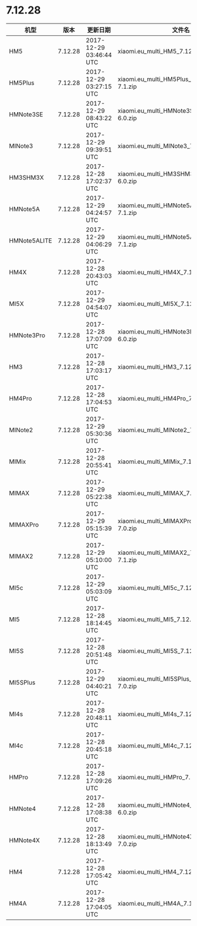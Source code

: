 # 7.12.28
| 机型 | 版本 | 更新日期 | 文件名 | 大小 | 下载链接 |
| ---- | ---- | ---- | ---- | ---- | ---- |
| HM5 | 7.12.28 | 2017-12-29 03:46:44 UTC | xiaomi.eu_multi_HM5_7.12.28_v9-7.1.zip | 1.2 GB | [SourceForge](https://sourceforge.net/projects/xiaomi-eu-multilang-miui-roms/files/xiaomi.eu/MIUI-WEEKLY-RELEASES/7.12.28/xiaomi.eu_multi_HM5_7.12.28_v9-7.1.zip/download) |
| HM5Plus | 7.12.28 | 2017-12-29 03:27:15 UTC | xiaomi.eu_multi_HM5Plus_7.12.28_v9-7.1.zip | 1.3 GB | [SourceForge](https://sourceforge.net/projects/xiaomi-eu-multilang-miui-roms/files/xiaomi.eu/MIUI-WEEKLY-RELEASES/7.12.28/xiaomi.eu_multi_HM5Plus_7.12.28_v9-7.1.zip/download) |
| HMNote3SE | 7.12.28 | 2017-12-29 08:43:22 UTC | xiaomi.eu_multi_HMNote3SE_7.12.28_v9-6.0.zip | 1.0 GB | [SourceForge](https://sourceforge.net/projects/xiaomi-eu-multilang-miui-roms/files/xiaomi.eu/MIUI-WEEKLY-RELEASES/7.12.28/xiaomi.eu_multi_HMNote3SE_7.12.28_v9-6.0.zip/download) |
| MINote3 | 7.12.28 | 2017-12-29 09:39:51 UTC | xiaomi.eu_multi_MINote3_7.12.28_v9-7.1.zip | 1.3 GB | [SourceForge](https://sourceforge.net/projects/xiaomi-eu-multilang-miui-roms/files/xiaomi.eu/MIUI-WEEKLY-RELEASES/7.12.28/xiaomi.eu_multi_MINote3_7.12.28_v9-7.1.zip/download) |
| HM3SHM3X | 7.12.28 | 2017-12-28 17:02:37 UTC | xiaomi.eu_multi_HM3SHM3X_7.12.28_v9-6.0.zip | 1.0 GB | [SourceForge](https://sourceforge.net/projects/xiaomi-eu-multilang-miui-roms/files/xiaomi.eu/MIUI-WEEKLY-RELEASES/7.12.28/xiaomi.eu_multi_HM3SHM3X_7.12.28_v9-6.0.zip/download) |
| HMNote5A | 7.12.28 | 2017-12-29 04:24:57 UTC | xiaomi.eu_multi_HMNote5A_7.12.28_v9-7.1.zip | 1.2 GB | [SourceForge](https://sourceforge.net/projects/xiaomi-eu-multilang-miui-roms/files/xiaomi.eu/MIUI-WEEKLY-RELEASES/7.12.28/xiaomi.eu_multi_HMNote5A_7.12.28_v9-7.1.zip/download) |
| HMNote5ALITE | 7.12.28 | 2017-12-29 04:06:29 UTC | xiaomi.eu_multi_HMNote5ALITE_7.12.28_v9-7.1.zip | 1.2 GB | [SourceForge](https://sourceforge.net/projects/xiaomi-eu-multilang-miui-roms/files/xiaomi.eu/MIUI-WEEKLY-RELEASES/7.12.28/xiaomi.eu_multi_HMNote5ALITE_7.12.28_v9-7.1.zip/download) |
| HM4X | 7.12.28 | 2017-12-28 20:43:03 UTC | xiaomi.eu_multi_HM4X_7.12.28_v9-7.1.zip | 1.2 GB | [SourceForge](https://sourceforge.net/projects/xiaomi-eu-multilang-miui-roms/files/xiaomi.eu/MIUI-WEEKLY-RELEASES/7.12.28/xiaomi.eu_multi_HM4X_7.12.28_v9-7.1.zip/download) |
| MI5X | 7.12.28 | 2017-12-29 04:54:07 UTC | xiaomi.eu_multi_MI5X_7.12.28_v9-7.1.zip | 1.2 GB | [SourceForge](https://sourceforge.net/projects/xiaomi-eu-multilang-miui-roms/files/xiaomi.eu/MIUI-WEEKLY-RELEASES/7.12.28/xiaomi.eu_multi_MI5X_7.12.28_v9-7.1.zip/download) |
| HMNote3Pro | 7.12.28 | 2017-12-28 17:07:09 UTC | xiaomi.eu_multi_HMNote3Pro_7.12.28_v9-6.0.zip | 1.0 GB | [SourceForge](https://sourceforge.net/projects/xiaomi-eu-multilang-miui-roms/files/xiaomi.eu/MIUI-WEEKLY-RELEASES/7.12.28/xiaomi.eu_multi_HMNote3Pro_7.12.28_v9-6.0.zip/download) |
| HM3 | 7.12.28 | 2017-12-28 17:03:17 UTC | xiaomi.eu_multi_HM3_7.12.28_v9-5.1.zip | 866.0 MB | [SourceForge](https://sourceforge.net/projects/xiaomi-eu-multilang-miui-roms/files/xiaomi.eu/MIUI-WEEKLY-RELEASES/7.12.28/xiaomi.eu_multi_HM3_7.12.28_v9-5.1.zip/download) |
| HM4Pro | 7.12.28 | 2017-12-28 17:04:53 UTC | xiaomi.eu_multi_HM4Pro_7.12.28_v9-6.0.zip | 1.0 GB | [SourceForge](https://sourceforge.net/projects/xiaomi-eu-multilang-miui-roms/files/xiaomi.eu/MIUI-WEEKLY-RELEASES/7.12.28/xiaomi.eu_multi_HM4Pro_7.12.28_v9-6.0.zip/download) |
| MINote2 | 7.12.28 | 2017-12-29 05:30:36 UTC | xiaomi.eu_multi_MINote2_7.12.28_v9-7.0.zip | 1.2 GB | [SourceForge](https://sourceforge.net/projects/xiaomi-eu-multilang-miui-roms/files/xiaomi.eu/MIUI-WEEKLY-RELEASES/7.12.28/xiaomi.eu_multi_MINote2_7.12.28_v9-7.0.zip/download) |
| MIMix | 7.12.28 | 2017-12-28 20:55:41 UTC | xiaomi.eu_multi_MIMix_7.12.28_v9-7.0.zip | 1.2 GB | [SourceForge](https://sourceforge.net/projects/xiaomi-eu-multilang-miui-roms/files/xiaomi.eu/MIUI-WEEKLY-RELEASES/7.12.28/xiaomi.eu_multi_MIMix_7.12.28_v9-7.0.zip/download) |
| MIMAX | 7.12.28 | 2017-12-29 05:22:38 UTC | xiaomi.eu_multi_MIMAX_7.12.28_v9-7.0.zip | 1.1 GB | [SourceForge](https://sourceforge.net/projects/xiaomi-eu-multilang-miui-roms/files/xiaomi.eu/MIUI-WEEKLY-RELEASES/7.12.28/xiaomi.eu_multi_MIMAX_7.12.28_v9-7.0.zip/download) |
| MIMAXPro | 7.12.28 | 2017-12-29 05:15:39 UTC | xiaomi.eu_multi_MIMAXPro_7.12.28_v9-7.0.zip | 1.1 GB | [SourceForge](https://sourceforge.net/projects/xiaomi-eu-multilang-miui-roms/files/xiaomi.eu/MIUI-WEEKLY-RELEASES/7.12.28/xiaomi.eu_multi_MIMAXPro_7.12.28_v9-7.0.zip/download) |
| MIMAX2 | 7.12.28 | 2017-12-29 05:10:00 UTC | xiaomi.eu_multi_MIMAX2_7.12.28_v9-7.1.zip | 1.2 GB | [SourceForge](https://sourceforge.net/projects/xiaomi-eu-multilang-miui-roms/files/xiaomi.eu/MIUI-WEEKLY-RELEASES/7.12.28/xiaomi.eu_multi_MIMAX2_7.12.28_v9-7.1.zip/download) |
| MI5c | 7.12.28 | 2017-12-29 05:03:09 UTC | xiaomi.eu_multi_MI5c_7.12.28_v9-7.1.zip | 965.4 MB | [SourceForge](https://sourceforge.net/projects/xiaomi-eu-multilang-miui-roms/files/xiaomi.eu/MIUI-WEEKLY-RELEASES/7.12.28/xiaomi.eu_multi_MI5c_7.12.28_v9-7.1.zip/download) |
| MI5 | 7.12.28 | 2017-12-28 18:14:45 UTC | xiaomi.eu_multi_MI5_7.12.28_v9-7.0.zip | 1.2 GB | [SourceForge](https://sourceforge.net/projects/xiaomi-eu-multilang-miui-roms/files/xiaomi.eu/MIUI-WEEKLY-RELEASES/7.12.28/xiaomi.eu_multi_MI5_7.12.28_v9-7.0.zip/download) |
| MI5S | 7.12.28 | 2017-12-28 20:51:48 UTC | xiaomi.eu_multi_MI5S_7.12.28_v9-7.0.zip | 1.2 GB | [SourceForge](https://sourceforge.net/projects/xiaomi-eu-multilang-miui-roms/files/xiaomi.eu/MIUI-WEEKLY-RELEASES/7.12.28/xiaomi.eu_multi_MI5S_7.12.28_v9-7.0.zip/download) |
| MI5SPlus | 7.12.28 | 2017-12-29 04:40:21 UTC | xiaomi.eu_multi_MI5SPlus_7.12.28_v9-7.0.zip | 1.2 GB | [SourceForge](https://sourceforge.net/projects/xiaomi-eu-multilang-miui-roms/files/xiaomi.eu/MIUI-WEEKLY-RELEASES/7.12.28/xiaomi.eu_multi_MI5SPlus_7.12.28_v9-7.0.zip/download) |
| MI4s | 7.12.28 | 2017-12-28 20:48:11 UTC | xiaomi.eu_multi_MI4s_7.12.28_v9-7.0.zip | 1.0 GB | [SourceForge](https://sourceforge.net/projects/xiaomi-eu-multilang-miui-roms/files/xiaomi.eu/MIUI-WEEKLY-RELEASES/7.12.28/xiaomi.eu_multi_MI4s_7.12.28_v9-7.0.zip/download) |
| MI4c | 7.12.28 | 2017-12-28 20:45:18 UTC | xiaomi.eu_multi_MI4c_7.12.28_v9-7.0.zip | 1.0 GB | [SourceForge](https://sourceforge.net/projects/xiaomi-eu-multilang-miui-roms/files/xiaomi.eu/MIUI-WEEKLY-RELEASES/7.12.28/xiaomi.eu_multi_MI4c_7.12.28_v9-7.0.zip/download) |
| HMPro | 7.12.28 | 2017-12-28 17:09:26 UTC | xiaomi.eu_multi_HMPro_7.12.28_v9-6.0.zip | 1.0 GB | [SourceForge](https://sourceforge.net/projects/xiaomi-eu-multilang-miui-roms/files/xiaomi.eu/MIUI-WEEKLY-RELEASES/7.12.28/xiaomi.eu_multi_HMPro_7.12.28_v9-6.0.zip/download) |
| HMNote4 | 7.12.28 | 2017-12-28 17:08:38 UTC | xiaomi.eu_multi_HMNote4_7.12.28_v9-6.0.zip | 1.0 GB | [SourceForge](https://sourceforge.net/projects/xiaomi-eu-multilang-miui-roms/files/xiaomi.eu/MIUI-WEEKLY-RELEASES/7.12.28/xiaomi.eu_multi_HMNote4_7.12.28_v9-6.0.zip/download) |
| HMNote4X | 7.12.28 | 2017-12-28 18:13:49 UTC | xiaomi.eu_multi_HMNote4X_7.12.28_v9-7.0.zip | 1.2 GB | [SourceForge](https://sourceforge.net/projects/xiaomi-eu-multilang-miui-roms/files/xiaomi.eu/MIUI-WEEKLY-RELEASES/7.12.28/xiaomi.eu_multi_HMNote4X_7.12.28_v9-7.0.zip/download) |
| HM4 | 7.12.28 | 2017-12-28 17:05:42 UTC | xiaomi.eu_multi_HM4_7.12.28_v9-6.0.zip | 1.1 GB | [SourceForge](https://sourceforge.net/projects/xiaomi-eu-multilang-miui-roms/files/xiaomi.eu/MIUI-WEEKLY-RELEASES/7.12.28/xiaomi.eu_multi_HM4_7.12.28_v9-6.0.zip/download) |
| HM4A | 7.12.28 | 2017-12-28 17:04:05 UTC | xiaomi.eu_multi_HM4A_7.12.28_v9-6.0.zip | 1.0 GB | [SourceForge](https://sourceforge.net/projects/xiaomi-eu-multilang-miui-roms/files/xiaomi.eu/MIUI-WEEKLY-RELEASES/7.12.28/xiaomi.eu_multi_HM4A_7.12.28_v9-6.0.zip/download) |
